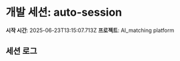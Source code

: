 # 개발 세션: auto-session

**시작 시간**: 2025-06-23T13:15:07.713Z
**프로젝트**: AI_matching platform

## 세션 로그

